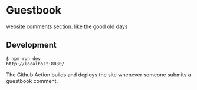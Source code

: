 # Guestbook

website comments section. like the good old days

## Development

```shell
$ npm run dev
http://localhost:8080/
```

The Github Action builds and deploys the site whenever someone submits a guestbook comment.
